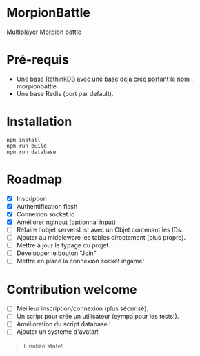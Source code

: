 # MorpionBattle

Multiplayer Morpion battle

# Pré-requis

- Une base RethinkDB avec une base déjà crée portant le nom : morpionbattle
- Une base Redis (port par default).

# Installation

```
npm install
npm run build
npm run database
```

# Roadmap

- [x] Inscription
- [x] Authentification flash
- [x] Connexion socket.io
- [x] Améliorer nginput (optionnal input)
- [ ] Refaire l'objet serversList avec un Objet contenant les IDs.
- [ ] Ajouter au middleware les tables directement (plus propre).
- [ ] Mettre à jour le typage du projet.
- [ ] Développer le bouton "Join"
- [ ] Mettre en place la connexion socket ingame!

# Contribution welcome

- [ ] Meilleur inscription/connexion (plus sécurisé).
- [ ] Un script pour crée un utilisateur (sympa pour les tests!).
- [ ] Amélioration du script database !
- [ ] Ajouter un système d'avatar!

> Finalize state!

